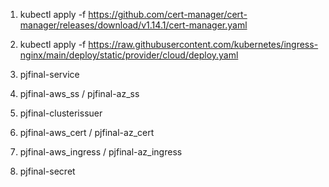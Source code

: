 1. kubectl apply -f https://github.com/cert-manager/cert-manager/releases/download/v1.14.1/cert-manager.yaml

2. kubectl apply -f https://raw.githubusercontent.com/kubernetes/ingress-nginx/main/deploy/static/provider/cloud/deploy.yaml

3. pjfinal-service

4. pjfinal-aws_ss / pjfinal-az_ss

5. pjfinal-clusterissuer

6. pjfinal-aws_cert / pjfinal-az_cert

7. pjfinal-aws_ingress / pjfinal-az_ingress

8. pjfinal-secret